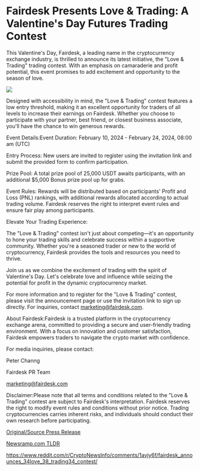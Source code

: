 # Fairdesk Presents Love & Trading: A Valentine's Day Futures Trading Contest

This Valentine's Day, Fairdesk, a leading name in the cryptocurrency exchange industry, is thrilled to announce its latest initiative, the "Love & Trading" trading contest. With an emphasis on camaraderie and profit potential, this event promises to add excitement and opportunity to the season of love.

![](https://api.blockchainwire.io/uploads/Bitglobalnews/editor_image/a2442824-195a-4124-bc3c-c65dd406b14c.png)

Designed with accessibility in mind, the "Love & Trading" contest features a low entry threshold, making it an excellent opportunity for traders of all levels to increase their earnings on Fairdesk. Whether you choose to participate with your partner, best friend, or closest business associate, you'll have the chance to win generous rewards.

Event Details:Event Duration: February 10, 2024 - February 24, 2024, 08:00 am (UTC)

Entry Process: New users are invited to register using the invitation link and submit the provided form to confirm participation.

Prize Pool: A total prize pool of 25,000 USDT awaits participants, with an additional $5,000 Bonus prize pool up for grabs.

Event Rules: Rewards will be distributed based on participants' Profit and Loss (PNL) rankings, with additional rewards allocated according to actual trading volume. Fairdesk reserves the right to interpret event rules and ensure fair play among participants.

Elevate Your Trading Experience:

The "Love & Trading" contest isn't just about competing—it's an opportunity to hone your trading skills and celebrate success within a supportive community. Whether you're a seasoned trader or new to the world of cryptocurrency, Fairdesk provides the tools and resources you need to thrive.

Join us as we combine the excitement of trading with the spirit of Valentine's Day. Let's celebrate love and influence while seizing the potential for profit in the dynamic cryptocurrency market.

For more information and to register for the "Love & Trading" contest, please visit the announcement page or use the invitation link to sign up directly. For inquiries, contact marketing@fairdesk.com.

About Fairdesk:Fairdesk is a trusted platform in the cryptocurrency exchange arena, committed to providing a secure and user-friendly trading environment. With a focus on innovation and customer satisfaction, Fairdesk empowers traders to navigate the crypto market with confidence.

For media inquiries, please contact:

Peter Channg

Fairdesk PR Team

marketing@fairdesk.com

Disclaimer:Please note that all terms and conditions related to the "Love & Trading" contest are subject to Fairdesk's interpretation. Fairdesk reserves the right to modify event rules and conditions without prior notice. Trading cryptocurrencies carries inherent risks, and individuals should conduct their own research before participating. 

[Original/Source Press Release](https://blockchainwire.io/press-release/fairdesk-presents-love--trading-a-valentines-day-futures-trading-contest)
                    

[Newsramp.com TLDR](None) 

https://www.reddit.com/r/CryptoNewsInfo/comments/1avjy6f/fairdesk_announces_34love_38_trading34_contest/